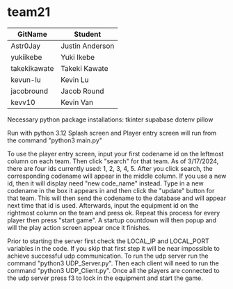 # team21
|  GitName | Student |
|----------|---------|
|Astr0Jay|Justin Anderson|
|yukiikebe|Yuki Ikebe|
|takekikawate|Takeki Kawate|
|kevun-lu| Kevin Lu|
|jacobround|Jacob Round|
|kevv10|Kevin Van|


Necessary python package installations:
tkinter
supabase
dotenv
pillow

Run with python 3.12
Splash screen and Player entry screen will run from the command "python3 main.py"

To use the player entry screen, input your first codename id on the leftmost column on each team. Then click "search" for that team.
As of 3/17/2024, there are four ids currently used: 1, 2, 3, 4, 5. After you click search, the corresponding codename will appear in the middle column. If you use a new id, then it will display need "new code_name" instead. Type in a new codename in the box it appears in and then click the "update" button for that team. This will then send the codename to the database and will appear next time that id is used. Afterwards, input the equipment id on the rightmost column on the team and press ok. Repeat this process for every player then press "start game". A startup countdown will then popup and will the play action screen appear once it finishes.

Prior to starting the server first check the LOCAL_IP and LOCAL_PORT variables in the code.
If you skip that first step it will be near impossible to achieve successful udp communication.
To run the udp server run the command "python3 UDP_Server.py".
Then each client will need to run the command "python3 UDP_Client.py".
Once all the players are connected to the udp server press f3 to lock in the equipment and start the game.
